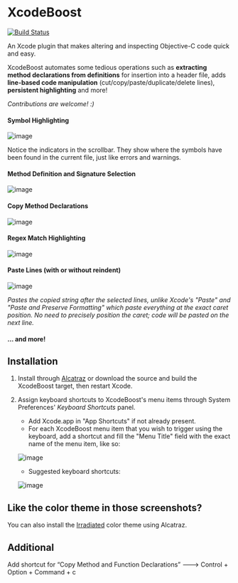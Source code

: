 XcodeBoost
==========

[![Build Status](https://travis-ci.org/fortinmike/XcodeBoost.svg?branch=master)](https://travis-ci.org/fortinmike/XcodeBoost)

An Xcode plugin that makes altering and inspecting Objective-C code quick and easy.

XcodeBoost automates some tedious operations such as **extracting method declarations from definitions** for insertion into a header file, adds **line-based code manipulation** (cut/copy/paste/duplicate/delete lines), **persistent highlighting** and more!

*Contributions are welcome! :)*

#### Symbol Highlighting
![image](Images/highlighting.gif)

Notice the indicators in the scrollbar. They show where the symbols have been found in the current file, just like errors and warnings.

#### Method Definition and Signature Selection
![image](Images/method-selection.gif)

#### Copy Method Declarations
![image](Images/copy-method-declarations.gif)

#### Regex Match Highlighting
![image](Images/highlight-regex.gif)

#### Paste Lines (with or without reindent)
![image](Images/paste-without-reindent.gif)

*Pastes the copied string after the selected lines, unlike Xcode's "Paste" and "Paste and Preserve Formatting" which paste everything at the exact caret position. No need to precisely position the caret; code will be pasted on the next line.*

#### ... and more!

## Installation

1. Install through [Alcatraz](https://github.com/supermarin/Alcatraz) or download the source and build the XcodeBoost target, then restart Xcode.
2. Assign keyboard shortcuts to XcodeBoost's menu items through System Preferences' *Keyboard Shortcuts* panel.
	- Add Xcode.app in "App Shortcuts" if not already present.
	- For each XcodeBoost menu item that you wish to trigger using the keyboard, add a shortcut and fill the "Menu Title" field with the exact name of the menu item, like so:
	
	![image](Images/shortcuts.png)
	
	- Suggested keyboard shortcuts:
	
	![image](Images/menu.png)
	
## Like the color theme in those screenshots?

You can also install the [Irradiated](https://github.com/fortinmike/irradiated-xcode-theme) color theme using Alcatraz.

## Additional

Add shortcut for “Copy Method and Function Declarations” ---> Control + Option + Command + c
